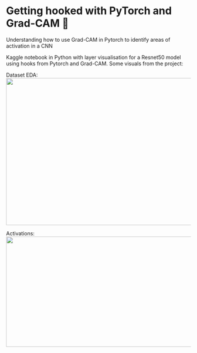 # Getting hooked with PyTorch and Grad-CAM 🦴
Understanding how to use Grad-CAM in Pytorch to identify areas of activation in a CNN

Kaggle notebook in Python with layer visualisation for a Resnet50 model using hooks from Pytorch and Grad-CAM.
Some visuals from the project:

Dataset EDA:  
<img src="https://user-images.githubusercontent.com/56187121/147277866-c778f2b7-6efe-4b94-8cc8-12e1db832e1a.png" width = 800 height=400/>

Activations:  
<img src="https://user-images.githubusercontent.com/56187121/147277949-6bbbf7ed-f610-4bc2-993d-b7bdf888e199.png" width = 1000 height=300/>
